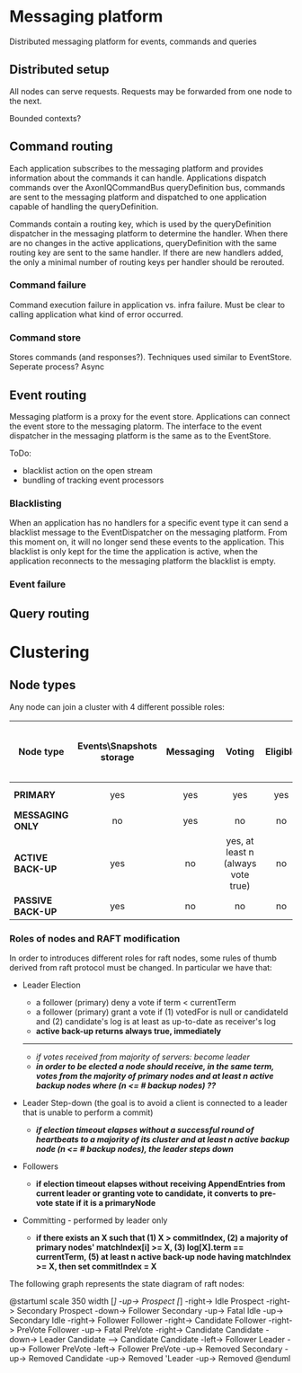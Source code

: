 # Messaging platform
Distributed messaging platform for events, commands and queries

## Distributed setup

All nodes can serve requests. Requests may be forwarded from one node to the next.

Bounded contexts?

## Command routing

Each application subscribes to the messaging platform and provides information about the commands it can handle.
Applications dispatch commands over the AxonIQCommandBus queryDefinition bus, commands are sent to the messaging platform and 
dispatched to one application capable of handling the queryDefinition.

Commands contain a routing key, which is used by the queryDefinition dispatcher in the messaging platform to determine the handler. 
When there are no changes in the active applications, queryDefinition with the same routing key are sent to the same handler.
If there are new handlers added, the only a minimal number of routing keys per handler should be rerouted.

### Command failure

Command execution failure in application vs. infra failure. 
Must be clear to calling application what kind of error occurred. 

### Command store
Stores commands (and responses?). Techniques used similar to EventStore.
Seperate process? 
Async 

## Event routing

Messaging platform is a proxy for the event store. Applications can connect the event store to the messaging platorm.
The interface to the event dispatcher in the messaging platform is the same as to the EventStore.

ToDo: 
- blacklist action on the open stream
- bundling of tracking event processors
 
### Blacklisting

When an application has no handlers for a specific event type it can send a blacklist message to the EventDispatcher on the messaging platform.
From this moment on, it will no longer send these events to the application. This blacklist is only kept for the time the application is active, when the
application reconnects to the messaging platform the blacklist is empty.

### Event failure

## Query routing

# Clustering

## Node types

Any node can join a cluster with 4 different possible roles:

| Node type          | Events\Snapshots storage| Messaging | Voting                            | Eligible  | Participate in committing and leader step-down      |
| ------------------ |:----------:             |:---------:|:---------:                        |:---------:|:---------:                                          |
| **PRIMARY**        | yes                     | yes       | yes                               | yes       | yes, majority                                       |
| **MESSAGING ONLY** | no                      | yes       | no                                | no        | no                                                  |
| **ACTIVE BACK-UP** | yes                     | no        | yes, at least n (always vote true)| no        | yes, at least n                                     |
| **PASSIVE BACK-UP**| yes                     | no        | no                                | no        | no                                                  |

### Roles of nodes and RAFT modification

In order to introduces different roles for raft nodes, some rules 
of thumb derived from raft protocol must be changed. In particular
we have that:

- Leader Election 
    - a follower (primary) deny a vote if term < currentTerm
    - a follower (primary) grant a vote if (1) votedFor is null or candidateId and
    (2) candidate's log is at least as up-to-date as receiver's log
    - **active back-up returns always true, immediately**
    -----------------------------------------------
    - *if votes received from majority of servers: become leader*
    - ***in order to be elected a node should receive, in the same term, 
    votes from the majority of primary nodes and at least n active 
    backup nodes where (n <= # backup nodes) ??***
    
- Leader Step-down (the goal is to avoid a client is connected to a 
leader that is unable to perform a commit)
    - ***if election timeout elapses without a successful round of 
    heartbeats to a majority of its cluster and at least n active 
    backup node (n <= # backup nodes), the leader steps down***
    
- Followers
    - **if election timeout elapses without receiving AppendEntries 
    from current leader or granting vote to candidate, it converts to 
    pre-vote state if it is a primaryNode**
    
- Committing - performed by leader only
    - **if there exists an X such that (1) X > commitIndex, (2) a majority 
    of primary nodes' matchIndex[i] >= X, (3) log[X].term == currentTerm,
    (5) at least n active back-up node having matchIndex >= X, then set commitIndex = X**


The following graph represents the state diagram of raft nodes:


@startuml
scale 350 width
[*] -up-> Prospect
[*] -right-> Idle
Prospect -right-> Secondary
Prospect -down-> Follower
Secondary -up-> Fatal
Idle -up-> Secondary
Idle -right-> Follower
Follower -right-> Candidate
Follower -right-> PreVote
Follower -up-> Fatal
PreVote -right-> Candidate
Candidate -down-> Leader
Candidate --> Candidate
Candidate -left-> Follower
Leader -up-> Follower
PreVote -left-> Follower
PreVote -up-> Removed
Secondary -up-> Removed
Candidate -up-> Removed
'Leader -up-> Removed
@enduml